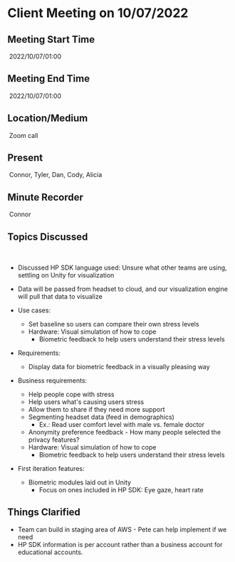 # Client Meeting on 10/07/2022
## Meeting Start Time
​
2022/10/07/01:00
​
## Meeting End Time
​
2022/10/07/01:00
​
## Location/Medium
​
Zoom call
​
## Present
​
Connor, Tyler, Dan, Cody, Alicia
​
## Minute Recorder
​
Connor
​
## Topics Discussed
​
* Discussed HP SDK language used: Unsure what other teams are using, settling on Unity for visualization
* Data will be passed from headset to cloud, and our visualization engine will pull that data to visualize
​
* Use cases:
  * Set baseline so users can compare their own stress levels
  * Hardware: Visual simulation of how to cope
    * Biometric feedback to help users understand their stress levels
​
* Requirements:
  * Display data for biometric feedback in a visually pleasing way
​
* Business requirements:
  
  * Help people cope with stress
  * Help users what's causing users stress
  * Allow them to share if they need more support
​
  * Segmenting headset data (feed in demographics)
    * Ex.: Read user comfort level with male vs. female doctor
​
  * Anonymity preference feedback - How many people selected the privacy features?
​
  * Hardware: Visual simulation of how to cope
    * Biometric feedback to help users understand their stress levels
​
* First iteration features:
  * Biometric modules laid out in Unity
    * Focus on ones included in HP SDK: Eye gaze, heart rate
​
​
## Things Clarified
* Team can build in staging area of AWS - Pete can help implement if we need
* HP SDK information is per account rather than a business account for educational accounts.
